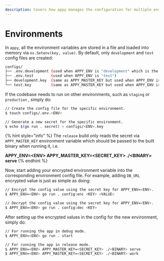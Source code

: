 ```yaml
---
description: Covers how appy manages the configuration for multiple environments securely.
---
```


# Environments

In `appy`, all the environment variables are stored in a file and loaded into memory via `os.Setenv(key, value)`. By default, only `development` and `test` config files are created:

```bash
configs/
├── .env.development (used when APPY_ENV is "development" which is the default value)
├── .env.test        (used when APPY_ENV is "test")
├── development.key  (same as APPY_MASTER_KEY but used when APPY_ENV is "development")
└── test.key         (same as APPY_MASTER_KEY but used when APPY_ENV is "test")
```

If the codebase needs to run on other environments, such as `staging` or `production` , simply do:

```bash
// Create the config file for the specific environment.
$ touch configs/.env.<ENV>

// Generate a new secret for the specific environment.
$ echo $(go run . secret) > configs/<ENV>.key
```

{% hint style="info" %}
The `release` build only reads the secret via `APPY_MASTER_KEY` environment variable which should be passed to the built binary when running it, i.e.

**APPY\_ENV=&lt;ENV&gt; APPY\_MASTER\_KEY=&lt;SECRET\_KEY&gt; ./&lt;BINARY&gt; serve**
{% endhint %}

Now, start adding your encrypted environment variable into the corresponding environment config file. For example, adding `DB_URL` encrypted value is just as simple as doing: 

```bash
// Encrypt the config value using the secret key for APPY_ENV=<ENV>.
$ APPY_ENV=<ENV> go run . config:enc <KEY> <VALUE>

// Decrypt the config value using the secret key for APPY_ENV=<ENV>.
$ APPY_ENV=<ENV> go run . config:dec <KEY>
```

After setting up the encrypted values in the config for the new environment, simply do:

```bash
// For running the app in debug mode.
$ APPY_ENV=<ENV> go run . start

// For running the app in release mode.
$ APPY_ENV=<ENV> APPY_MASTER_KEY=<SECRET_KEY> ./<BINARY> serve
$ APPY_ENV=<ENV> APPY_MASTER_KEY=<SECRET_KEY> ./<BINARY> work
```

